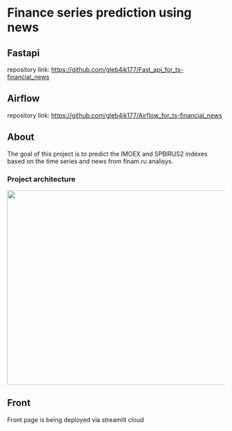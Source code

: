 # Finance series prediction using news
## Fastapi
repository link: https://github.com/gleb4ik177/Fast_api_for_ts-financial_news
## Airflow
repository link: https://github.com/gleb4ik177/Airflow_for_ts-financial_news
## About
The goal of this project is to predict the IMOEX and SPBIRUS2 indexes based on the time series and news from finam.ru analisys.
### Project architecture
<p align="center">
  <img width="600" height="450" src="https://sun9-15.userapi.com/impg/8bmRZ3ZBF-z2GakolAZ47gjrgXqYdCJrxXw6pg/OAxO30BUNRA.jpg?size=1451x1105&quality=96&sign=3978262b45c79a9b15f9603c14b3560a&type=album">
</p>

## Front
Front page is being deployed via streamlit cloud
